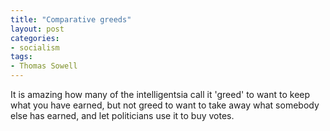 ```yaml
---
title: "Comparative greeds"
layout: post
categories:
- socialism
tags:
- Thomas Sowell
---
```


It is amazing how many of the intelligentsia call it 'greed' to want to keep what you have earned, but not greed to want to take away what somebody else has earned, and let politicians use it to buy votes.